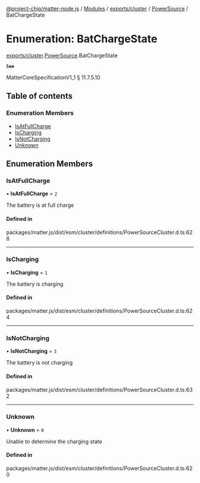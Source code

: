 [@project-chip/matter-node.js](../README.md) / [Modules](../modules.md) / [exports/cluster](../modules/exports_cluster.md) / [PowerSource](../modules/exports_cluster.PowerSource.md) / BatChargeState

# Enumeration: BatChargeState

[exports/cluster](../modules/exports_cluster.md).[PowerSource](../modules/exports_cluster.PowerSource.md).BatChargeState

**`See`**

MatterCoreSpecificationV1_1 § 11.7.5.10

## Table of contents

### Enumeration Members

- [IsAtFullCharge](exports_cluster.PowerSource.BatChargeState.md#isatfullcharge)
- [IsCharging](exports_cluster.PowerSource.BatChargeState.md#ischarging)
- [IsNotCharging](exports_cluster.PowerSource.BatChargeState.md#isnotcharging)
- [Unknown](exports_cluster.PowerSource.BatChargeState.md#unknown)

## Enumeration Members

### IsAtFullCharge

• **IsAtFullCharge** = ``2``

The battery is at full charge

#### Defined in

packages/matter.js/dist/esm/cluster/definitions/PowerSourceCluster.d.ts:628

___

### IsCharging

• **IsCharging** = ``1``

The battery is charging

#### Defined in

packages/matter.js/dist/esm/cluster/definitions/PowerSourceCluster.d.ts:624

___

### IsNotCharging

• **IsNotCharging** = ``3``

The battery is not charging

#### Defined in

packages/matter.js/dist/esm/cluster/definitions/PowerSourceCluster.d.ts:632

___

### Unknown

• **Unknown** = ``0``

Unable to determine the charging state

#### Defined in

packages/matter.js/dist/esm/cluster/definitions/PowerSourceCluster.d.ts:620
